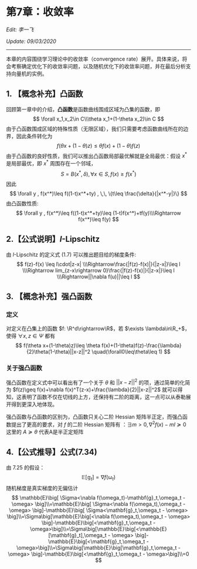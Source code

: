# 第7章：收敛率

*Edit: 李一飞*

*Update: 09/03/2020*

---

本章的内容围绕学习理论中的收敛率（convergence rate）展开。具体来说，将会考察确定优化下的收敛率问题，以及随机优化下的收敛率问题，并在最后分析支持向量机的实例。



## 1. 【概念补充】凸函数

回顾第一章中的介绍，**凸函数**是函数曲线围成区域为凸集的函数，即
$$
\forall x_1,x_2\in C\\\theta x_1+(1-\theta x_2)\in C
$$
由于凸函数围成区域的特殊性质（无限区域），我们只需要考虑函数曲线所在的边界，因此条件转化为
$$
f(\theta x + (1-\theta)z) \leq \theta f(x) + (1-\theta) f(z)
$$
由于凸函数的良好性质，我们可以推出凸函数局部最优解就是全局最优：假设 $x^*$ 是局部最优，即 $x^*$ 周围存在一个邻域，
$$
S = B(x^*,\delta),\forall x \in S, f(x)\geq f(x^*)
$$
 因此 
$$
\forall y , f(x^*)\leq f((1-t)x^*+ty) , \,\, \{t\leq \frac{\delta}{|x^*-y|}\}
$$
由凸函数性质:
$$
\forall y , f(x^*)\leq f((1-t)x^*+ty)\leq (1-t)f(x^*)+tf(y)\\\Rightarrow f(x^*)\leq f(y)
$$



## 2.【公式说明】$l$-Lipschitz 

由 $l$-Lipschitz 的定义式 (1.7) 可以推出题目给的梯度条件:
$$
f(z)-f(x) \leq l\cdot|z-x|
\\\Rightarrow\frac{|f(z)-f(x)|}{|z-x|}\leq l
\\\Rightarrow lim_{z-x\rightarrow 0}\frac{|f(z)-f(x)|}{|z-x|}\leq l
\\\Rightarrow||\nabla f(u)||\leq l
$$



## 3. 【概念补充】强凸函数

### 定义

对定义在凸集上的函数 $f: \R^d\rightarrow\R$，若 $\exists \lambda\in\R_+$，使得 $\forall x,z\in\Psi$ 都有
$$
f(\theta x+(1-\theta)z)\leq \theta f(x)+(1-\theta)f(z)-\frac{\lambda}{2}\theta(1-\theta)||x-z||^2 \quad(\forall0\leq\theta\leq 1)
$$

### 关于强凸函数

强凸函数在定义式中可以看出有了一个关于 $\theta$ 和 $||x-z||^2$ 的项，通过简单的化简为 $f(z)\geq f(x)+\nabla f(x)^T(z-x)+\frac{\lambda}{2}||x-z||^2$ 就可以得知，这表明了函数不仅在切线的上方，还保持有二阶的距离，这一点可以从泰勒展开得到更深入地体现。

强凸函数与凸函数的区别为，凸函数只关心二阶 Hessian 矩阵半正定，而强凸函数提出了更高的要求，对 $f$ 的二阶 Hessian 矩阵有 ：$\exists m>0, \nabla^{2} f(x)-m I \succeq 0$    这里的 $A \succeq \theta$ 代表A是半正定矩阵



## 4.【公式推导】公式(7.34)

由 7.25 的假设：
$$
\mathbb{E}[\mathbb{g}_t] = \nabla f(\mathbb{\omega}_t)
$$
随机梯度是真实梯度的无偏估计
$$
\mathbb{E}\big[ \Sigma<\nabla f(\omega_t)-\mathbf{g}_t,\omega_t - \omega> \big]\\=\mathbb{E}\big[ \Sigma<\nabla f(\omega_t),\omega_t - \omega> \big]-\mathbb{E}\big[ \Sigma<\mathbf{g}_t,\omega_t - \omega> \big]\\=\Sigma\big[\mathbb{E}\big[<\nabla f(\omega_t),\omega_t - \omega> \big]-\mathbb{E}\big[<\mathbf{g}_t,\omega_t - \omega>\big]\\=\Sigma\big[\mathbb{E}\big[<\mathbb{E}[\mathbf{g}_t],\omega_t - \omega> \big]-\mathbb{E}\big[<\mathbf{g}_t,\omega_t - \omega>\big]\\=\Sigma\big[\mathbb{E}\big[\mathbf{g}_t,\omega_t - \omega> \big]-\mathbb{E}\big[<\mathbf{g}_t,\omega_t - \omega>\big]\\=0
$$

